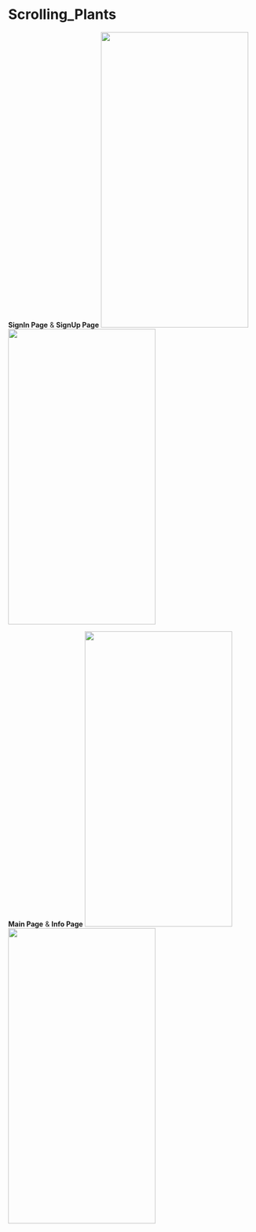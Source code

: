 # Scrolling_Plants

**SignIn Page** & **SignUp Page**
<img src="https://github.com/rutviprajapati16/Scrolling_Plants/assets/97946004/c09b9cfd-bd42-4e4d-894a-5a3315c01d36" height="600" width="300">
<img src="https://github.com/rutviprajapati16/Scrolling_Plants/assets/97946004/ecef9b8e-94ec-4962-86ea-da0a1896bfac" height="600" width="300">

**Main Page** & **Info Page**
<img src="https://github.com/rutviprajapati16/Scrolling_Plants/assets/97946004/d930b1d3-85fb-41c0-b652-4770fcbd63eb" height="600" width="300">
<img src="https://github.com/rutviprajapati16/Scrolling_Plants/assets/97946004/65a2f3a2-7438-4b08-93ce-fd779ec94ee5" height="600" width="300">


